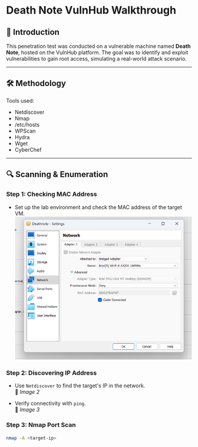 # Death Note VulnHub Walkthrough

## 🧠 Introduction

This penetration test was conducted on a vulnerable machine named **Death Note**, hosted on the VulnHub platform. The goal was to identify and exploit vulnerabilities to gain root access, simulating a real-world attack scenario.

---

## 🛠️ Methodology

Tools used:
- Netdiscover
- Nmap
- /etc/hosts
- WPScan
- Hydra
- Wget
- CyberChef

---

## 🔍 Scanning & Enumeration

### Step 1: Checking MAC Address
- Set up the lab environment and check the MAC address of the target VM.  
![](Screenshots/1_mac_address.png)

### Step 2: Discovering IP Address
- Use `Netdiscover` to find the target's IP in the network.  
📸 *Image 2*

- Verify connectivity with `ping`.  
📸 *Image 3*

### Step 3: Nmap Port Scan
```bash
nmap -A <target-ip>


